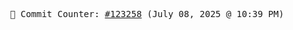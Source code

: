 <p align="center">
    <samp>
        📮 Commit Counter: <a href="https://github.com/Javascript-void0/Javascript-void0/commits/main">#123258</a> (July 08, 2025 @ 10:39 PM)
    </samp>
</p>